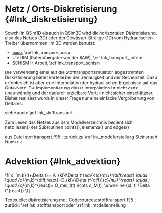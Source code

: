 Netz / Orts-Diskretisierung {#lnk_diskretisierung}
============================

Sowohl in QSim1D als auch in QSim3D wird die horizontalen Diskretisierung, 
also des Netzes (3D) oder der Gewässer-Stränge (1D)
vom Hydraulischen Treiber übernommen. Im 3D werden benutzt:

- <a href="http://www.wasserimunterricht.de/wyrwa/casu12.html"  target="_blank">casu</a>, \ref lnk_transport_casu
- UnTRIM (Datenübergabe von der BAW), \ref lnk_transport_untrim
- SCHISM in Arbeit, \ref lnk_transport_schism 


Die Verwendung einer auf die Stofftransportsimulation abgestimmten 
Diskretisierung bietet Vorteile bei der Genauigkeit und der Rechenzeit. Dazu 
erforderlich ist aber eine Interpolation der hydraulischen Ergebnisse
auf das Güte-Netz. Die Implementierung dieser Interpolation ist nicht ganz 
unaufwändig und der dadurch erzielbare Vorteil nicht sicher einschätzbar. 
Bisher realisiert wurde in dieser Frage nur eine einfache Vergröberung von 
Deltares.

siehe auch: \ref lnk_stofftransport


Zum Lesen des Netzes aus dem Modellverzeichnis bedient sich netz_lesen() der 
Subroutinen points(), elements() und edges()

aus Datei stofftransport.f95 ; zurück zu \ref lnk_modellerstellung
Steinbruch Numerik

# Advektion {#lnk_advektion}
\f[
 c_{m,k}(t+\Delta t) = A_{kl}(\Delta t^{adv}){c}_{m,l}^{diff,react} \quad ; \quad
 {c}_{m,k}^{diff,react}=D_{kl}(\Delta t^{diff}){c}_{m,l}^{react} \quad ; \quad
 {c}_{m,k}^{react}= Q_m(c_1(t) \ldots c_M(t), \underline {x}, t, \Delta t^{react})
\f]

Textquelle: diskretisierung.md ; Codesources: stofftransport.f95 ;  
zurück: \ref lnk_stofftransport oder \ref lnk_modellerstellung
